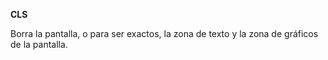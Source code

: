 **CLS**

Borra la pantalla, o para ser exactos, la zona de texto y la zona de gráficos de la pantalla.